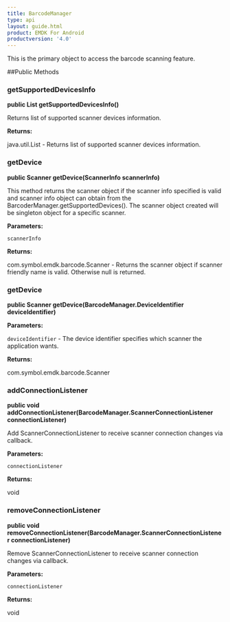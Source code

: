 ```yaml
---
title: BarcodeManager
type: api
layout: guide.html
product: EMDK For Android
productversion: '4.0'
---
```



This is the primary object to access the barcode scanning feature.
 
 

##Public Methods

### getSupportedDevicesInfo

**public List getSupportedDevicesInfo()**

Returns list of supported scanner devices information.

**Returns:**

java.util.List - Returns list of supported scanner devices information.

### getDevice

**public Scanner getDevice(ScannerInfo scannerInfo)**

This method returns the scanner object if the scanner info specified is valid
 and scanner info object can obtain from the BarcoderManager.getSupportedDevices(). 
 The scanner object created will be singleton object for a specific scanner.

**Parameters:**

`scannerInfo`

**Returns:**

com.symbol.emdk.barcode.Scanner - Returns the scanner object if scanner friendly name is valid. Otherwise null is returned.

### getDevice

**public Scanner getDevice(BarcodeManager.DeviceIdentifier deviceIdentifier)**



**Parameters:**

`deviceIdentifier` - The device identifier specifies which scanner the application wants.

**Returns:**

com.symbol.emdk.barcode.Scanner

### addConnectionListener

**public void addConnectionListener(BarcodeManager.ScannerConnectionListener connectionListener)**

Add ScannerConnectionListener to receive scanner connection changes via
 callback.

**Parameters:**

`connectionListener`

**Returns:**

void

### removeConnectionListener

**public void removeConnectionListener(BarcodeManager.ScannerConnectionListener connectionListener)**

Remove ScannerConnectionListener to receive scanner connection changes
 via callback.

**Parameters:**

`connectionListener`

**Returns:**

void










